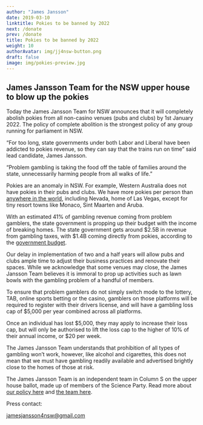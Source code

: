 ```yaml
---
author: "James Jansson"
date: 2019-03-10
linktitle: Pokies to be banned by 2022
next: /donate
prev: /donate
title: Pokies to be banned by 2022
weight: 10
authorAvatar: img/jj4nsw-button.png
draft: false
image: img/pokies-preview.jpg
---
```


## James Jansson Team for the NSW upper house to blow up the pokies

Today the James Jansson Team for NSW announces that it will completely abolish pokies from all non-casino venues (pubs and clubs) by 1st January 2022. The policy of complete abolition is the strongest policy of any group running for parliament in NSW.

“For too long, state governments under both Labor and Liberal have been addicted to pokies revenue, so they can say that the trains run on time” said lead candidate, James Jansson.

“Problem gambling is taking the food off the table of families around the state, unnecessarily harming people from all walks of life.”

Pokies are an anomaly in NSW. For example, Western Australia does not have pokies in their pubs and clubs. We have more pokies per person than [anywhere in the world](https://www.theguardian.com/world/2014/mar/24/gaming-machine-count-puts-nsw-second-in-the-world), including Nevada, home of Las Vegas, except for tiny resort towns like Monaco, Sint Maarten and Aruba. 

With an estimated 41% of gambling revenue coming from problem gamblers, the state government is propping up their budget with the income of breaking homes. The state government gets around $2.5B in revenue from gambling taxes, with $1.4B coming directly from pokies, according to the [government budget](https://www.budget.nsw.gov.au/sites/default/files/budget-2018-12/2018-19%20Half-Yearly%20Review.pdf).

Our delay in implementation of two and a half years will allow pubs and clubs ample time to adjust their business practices and renovate their spaces. While we acknowledge that some venues may close, the James Jansson Team believes it is immoral to prop up activities such as lawn bowls with the gambling problem of a handful of members.

To ensure that problem gamblers do not simply switch mode to the lottery, TAB, online sports betting or the casino, gamblers on those platforms will be required to register with their drivers license, and will have a gambling loss cap of $5,000 per year combined across all platforms. 

Once an individual has lost $5,000, they may apply to increase their loss cap, but will only be authorised to lift the loss cap to the higher of 10% of their annual income, or $20 per week. 

The James Jansson Team understands that prohibition of all types of gambling won’t work, however, like alcohol and cigarettes, this does not mean that we must have gambling readily available and advertised brightly close to the homes of those at risk. 

The James Jansson Team is an independent team in Column S on the upper house ballot, made up of members of the Science Party. Read more about [our policy here](/policy) and [the team here](/about).

Press contact:

jamesjansson4nsw@gmail.com




